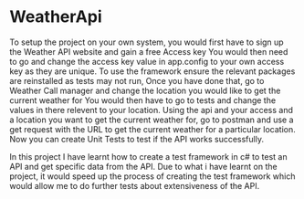 # WeatherApi
To setup the project on your own system, you would first have to sign up the Weather API website and gain a free Access key
You would then need to go and change the access key value in app.config to your own access key as they are unique.
To use the framework ensure the relevant packages are reinstalled as tests may not run, 
Once you have done that, go to Weather Call manager and change the location you would like to get the current weather for 
You would then have to go to tests and change the values in there relevent to your location. 
Using the api and your access and a location you want to get the current weather for, go to postman and use a get request with the URL to get the current weather for a particular location. Now you can create Unit Tests to test if the API works successfully.

In this project I have learnt how to create a test framework in c# to test an API and get specific data from the API. Due to what i have learnt on the project, it would speed up the process of creating the test framework which would allow me to do further tests about extensiveness of the API. 

